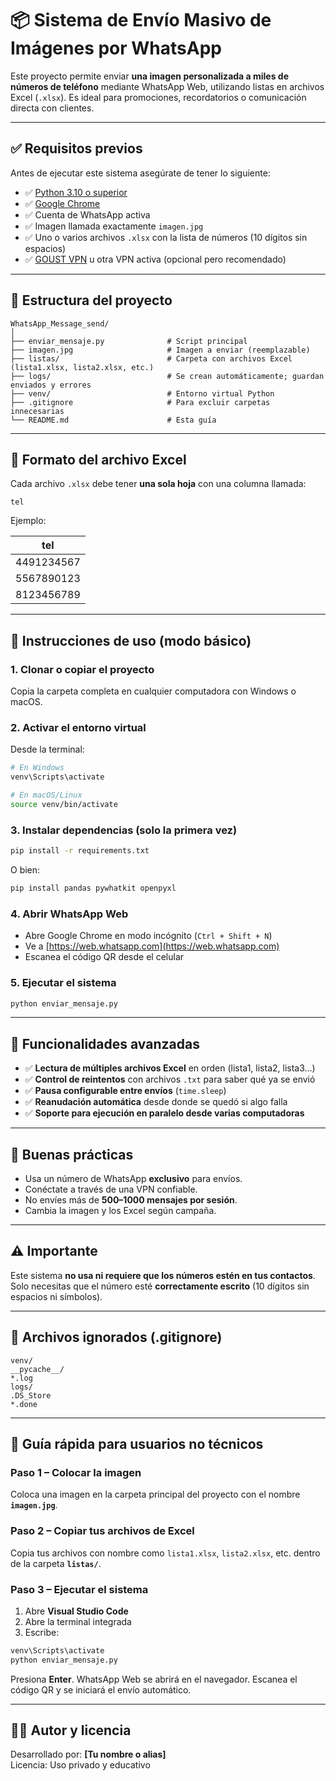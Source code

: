 # 📦 Sistema de Envío Masivo de Imágenes por WhatsApp

Este proyecto permite enviar **una imagen personalizada a miles de números de teléfono** mediante WhatsApp Web, utilizando listas en archivos Excel (`.xlsx`). Es ideal para promociones, recordatorios o comunicación directa con clientes.

---

## ✅ Requisitos previos

Antes de ejecutar este sistema asegúrate de tener lo siguiente:

- ✅ [Python 3.10 o superior](https://www.python.org/downloads/)
- ✅ [Google Chrome](https://www.google.com/chrome/)
- ✅ Cuenta de WhatsApp activa
- ✅ Imagen llamada exactamente `imagen.jpg`
- ✅ Uno o varios archivos `.xlsx` con la lista de números (10 dígitos sin espacios)
- ✅ [GOUST VPN](https://goustvpn.com/) u otra VPN activa (opcional pero recomendado)

---

## 📁 Estructura del proyecto

```
WhatsApp_Message_send/
│
├── enviar_mensaje.py              # Script principal
├── imagen.jpg                     # Imagen a enviar (reemplazable)
├── listas/                        # Carpeta con archivos Excel (lista1.xlsx, lista2.xlsx, etc.)
├── logs/                          # Se crean automáticamente; guardan enviados y errores
├── venv/                          # Entorno virtual Python
├── .gitignore                     # Para excluir carpetas innecesarias
└── README.md                      # Esta guía
```

---

## 📄 Formato del archivo Excel

Cada archivo `.xlsx` debe tener **una sola hoja** con una columna llamada:

```
tel
```

Ejemplo:

| tel        |
|------------|
| 4491234567 |
| 5567890123 |
| 8123456789 |

---

## 🚀 Instrucciones de uso (modo básico)

### 1. Clonar o copiar el proyecto

Copia la carpeta completa en cualquier computadora con Windows o macOS.

### 2. Activar el entorno virtual

Desde la terminal:

```bash
# En Windows
venv\Scripts\activate

# En macOS/Linux
source venv/bin/activate
```

### 3. Instalar dependencias (solo la primera vez)

```bash
pip install -r requirements.txt
```

O bien:

```bash
pip install pandas pywhatkit openpyxl
```

### 4. Abrir WhatsApp Web

- Abre Google Chrome en modo incógnito (`Ctrl + Shift + N`)
- Ve a [https://web.whatsapp.com](https://web.whatsapp.com)
- Escanea el código QR desde el celular

### 5. Ejecutar el sistema

```bash
python enviar_mensaje.py
```

---

## 🔁 Funcionalidades avanzadas

- ✅ **Lectura de múltiples archivos Excel** en orden (lista1, lista2, lista3...)
- ✅ **Control de reintentos** con archivos `.txt` para saber qué ya se envió
- ✅ **Pausa configurable entre envíos** (`time.sleep`)
- ✅ **Reanudación automática** desde donde se quedó si algo falla
- ✅ **Soporte para ejecución en paralelo desde varias computadoras**

---

## 🧠 Buenas prácticas

- Usa un número de WhatsApp **exclusivo** para envíos.
- Conéctate a través de una VPN confiable.
- No envíes más de **500–1000 mensajes por sesión**.
- Cambia la imagen y los Excel según campaña.

---

## ⚠️ Importante

Este sistema **no usa ni requiere que los números estén en tus contactos**.  
Solo necesitas que el número esté **correctamente escrito** (10 dígitos sin espacios ni símbolos).

---

## 📂 Archivos ignorados (.gitignore)

```gitignore
venv/
__pycache__/
*.log
logs/
.DS_Store
*.done
```

---

## 👥 Guía rápida para usuarios no técnicos

### Paso 1 – Colocar la imagen
Coloca una imagen en la carpeta principal del proyecto con el nombre **`imagen.jpg`**.

### Paso 2 – Copiar tus archivos de Excel
Copia tus archivos con nombre como `lista1.xlsx`, `lista2.xlsx`, etc. dentro de la carpeta **`listas/`**.

### Paso 3 – Ejecutar el sistema
1. Abre **Visual Studio Code**
2. Abre la terminal integrada
3. Escribe:

```bash
venv\Scripts\activate
python enviar_mensaje.py
```

Presiona **Enter**. WhatsApp Web se abrirá en el navegador. Escanea el código QR y se iniciará el envío automático.

---

## 🧑‍💻 Autor y licencia

Desarrollado por: **[Tu nombre o alias]**  
Licencia: Uso privado y educativo
